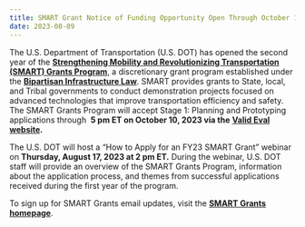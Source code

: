 ```yaml
---
title: SMART Grant Notice of Funding Opportunity Open Through October 10, 2023
date: 2023-08-09
---
```


The U.S. Department of Transportation (U.S. DOT) has opened the second year of the [**Strengthening Mobility and Revolutionizing Transportation (SMART) Grants Program**](https://www.transportation.gov/grants/SMART), a discretionary grant program established under the **[Bipartisan Infrastructure Law](https://www.transportation.gov/bipartisan-infrastructure-law)**. SMART provides grants to State, local, and Tribal governments to conduct demonstration projects focused on advanced technologies that improve transportation efficiency and safety. The SMART Grants Program will accept Stage 1: Planning and Prototyping applications through  **5 pm ET on October 10, 2023 via the** [**Valid Eval website**](https://usg.valideval.com/teams/USDOT_SMART_2023/signup#login)**.**

The U.S. DOT will host a “How to Apply for an FY23 SMART Grant” webinar on **Thursday, August 17, 2023 at 2 pm ET.** During the webinar, U.S. DOT staff will provide an overview of the SMART Grants Program, information about the application process, and themes from successful applications received during the first year of the program.

To sign up for SMART Grants email updates, visit the [**SMART Grants homepage**](https://www.transportation.gov/grants/SMART).
